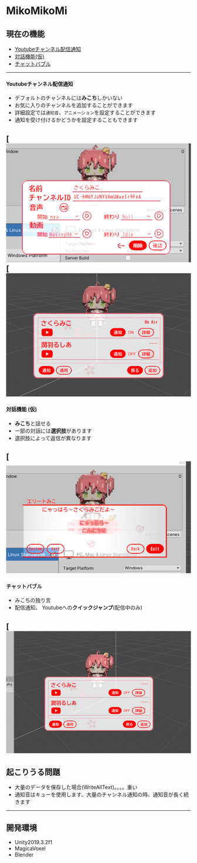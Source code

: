 MikoMikoMi
====

## 現在の機能
* [Youtubeチャンネル配信通知](#youtubeチャンネル配信通知)
* [対話機能(仮)](#対話機能-仮)
* [チャットバブル](#チャットバブル)
------
#### Youtubeチャンネル配信通知
* デフォルトのチャンネルには**みこち**しかいない
* お気に入りのチャンネルを追加することができます
* 詳細設定では`通知音`、`アニメーション`を設定することができます 
* 通知を受け付けるかどうかを設定することもできます

[![](/MikoMiko/Example/detail.png "detail.png")
[![](/MikoMiko/Example/detail1.png "detail1.png")
------
#### 対話機能 (仮)
* **みこち**と話せる
* 一部の対話には**選択肢**があります
* 選択肢によって返信が異なります

[![](/MikoMiko/Example/chat1.png "chat1.png")
------
#### チャットバブル
* みこちの独り言
* 配信通知、 Youtubeへの**クイックジャンプ**(配信中のみ)

[![](/MikoMiko/Example/chatbubble.gif "miko")
------
## 起こりうる問題
* 大量のデータを保存した場合(WriteAllText)。。。。重い
* 通知音はキューを使用します、大量のチャンネル通知の時、通知音が長く続きます
------
## 開発環境
* Unity2019.3.2f1
* MagicaVoxel
* Blender
